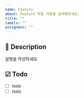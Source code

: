```yaml
---
name: Feature
about: Feature 작업 사항을 입력해주세요.
title: ""
labels: ""
assignees: ""
---
```


## 📃 Description

설명을 작성하세요.

## ☑ Todo

- [ ] todo
- [ ] todo
